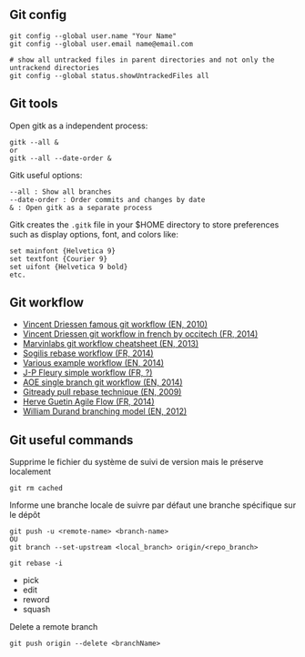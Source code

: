 Git config
----------

```
git config --global user.name "Your Name"
git config --global user.email name@email.com

# show all untracked files in parent directories and not only the untrackend directories
git config --global status.showUntrackedFiles all
```

Git tools
---------

Open gitk as a independent process:

```
gitk --all &
or
gitk --all --date-order &
```

Gitk useful options:

```
--all : Show all branches
--date-order : Order commits and changes by date
& : Open gitk as a separate process
```

Gitk creates the `.gitk` file in your $HOME directory to store preferences such as display options, font, and colors like:

```
set mainfont {Helvetica 9}
set textfont {Courier 9}
set uifont {Helvetica 9 bold}
etc.
```

Git workflow
------------

* [Vincent Driessen famous git workflow (EN, 2010)](http://nvie.com/posts/a-successful-git-branching-model/)
* [Vincent Driessen git workflow in french by occitech (FR, 2014)](http://www.occitech.fr/blog/2014/12/un-modele-de-branches-git-efficace/)
* [Marvinlabs git workflow cheatsheet (EN, 2013)](http://www.marvinlabs.com/2013/06/18/our-git-workflow-cheatsheet/)
* [Sogilis rebase workflow (FR, 2014)](http://blog.sogilis.com/post/104148375576/notre-workflow-git-pourquoi-comment)
* [Various example workflow (EN, 2014)](http://blog.endpoint.com/2014/05/git-workflows-that-work.html)
* [J-P Fleury simple workflow (FR, ?)](http://www.jpfleury.net/tutoriels/gestion-projet-git.php)
* [AOE single branch git workflow (EN, 2014)](http://fbrnc.net/blog/2014/12/keeping-it-simple-git-workflow)
* [Gitready pull rebase technique (EN, 2009)](http://gitready.com/advanced/2009/02/11/pull-with-rebase.html)
* [Herve Guetin Agile Flow (FR, 2014)](http://www.herveguetin.com/magento/agile-flow.html)
* [William Durand branching model (EN, 2012)](http://williamdurand.fr/2012/01/17/my-git-branching-model/)

Git useful commands
-------------------

Supprime le fichier du système de suivi de version mais le préserve localement
```
git rm cached
```

Informe une branche locale de suivre par défaut une branche spécifique sur le dépôt
```
git push -u <remote-name> <branch-name>
OU
git branch --set-upstream <local_branch> origin/<repo_branch>
```

```
git rebase -i
```

* pick
* edit
* reword
* squash

Delete a remote branch
```
git push origin --delete <branchName>
```
